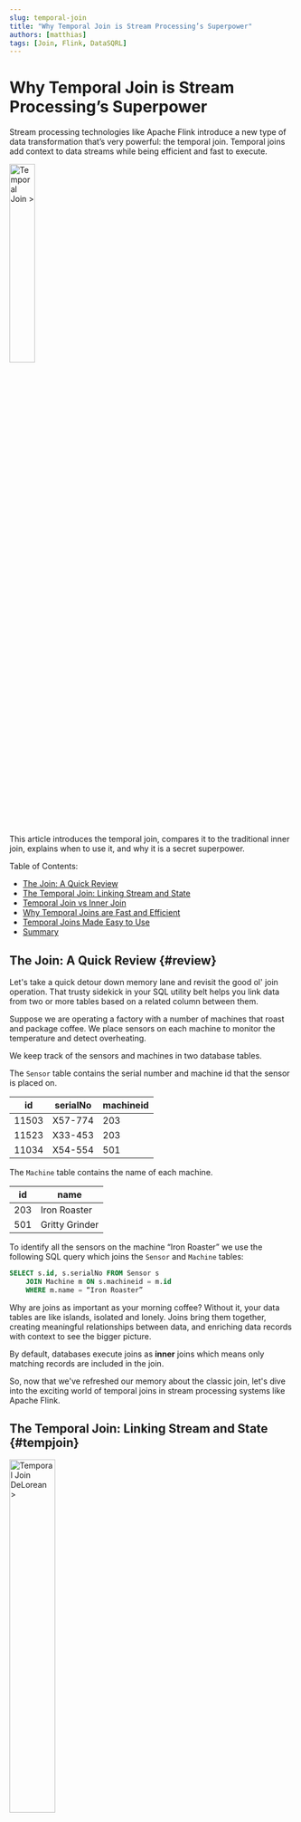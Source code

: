 ```yaml
---
slug: temporal-join
title: "Why Temporal Join is Stream Processing’s Superpower"
authors: [matthias]
tags: [Join, Flink, DataSQRL]
---
```


<head>
  <meta property="og:image" content="/img/dev/temporal_join.png" />
</head>

# Why Temporal Join is Stream Processing’s Superpower

Stream processing technologies like Apache Flink introduce a new type of data transformation that’s very powerful: the temporal join. Temporal joins add context to data streams while being efficient and fast to execute.

<img src="/img/dev/temporal_join.svg" alt="Temporal Join >" width="30%"/>

This article introduces the temporal join, compares it to the traditional inner join, explains when to use it, and why it is a secret superpower.

Table of Contents:
* [The Join: A Quick Review](#review)
* [The Temporal Join: Linking Stream and State](#tempjoin)
* [Temporal Join vs Inner Join](#tempinner)
* [Why Temporal Joins are Fast and Efficient](#efficient)
* [Temporal Joins Made Easy to Use](#easy)
* [Summary](#summary)

## The Join: A Quick Review {#review}

Let's take a quick detour down memory lane and revisit the good ol' join operation. That trusty sidekick in your SQL utility belt helps you link data from two or more tables based on a related column between them.

Suppose we are operating a factory with a number of machines that roast and package coffee. We place sensors on each machine to monitor the temperature and detect overheating.

We keep track of the sensors and machines in two database tables.

The `Sensor` table contains the serial number and machine id that the sensor is placed on.

| id    | serialNo | machineid |
|-------|----------|----------|
| 11503 | X57-774  | 203      |
| 11523 | X33-453  | 203      |
| 11034 | X54-554  | 501      |

The `Machine` table contains the name of each machine.

| id    | name           |
|-------|----------------|
| 203   | Iron Roaster   |
| 501   | Gritty Grinder |

To identify all the sensors on the machine “Iron Roaster” we use the following SQL query which joins the `Sensor` and `Machine` tables:
```sql
SELECT s.id, s.serialNo FROM Sensor s 
    JOIN Machine m ON s.machineid = m.id 
    WHERE m.name = “Iron Roaster”
```

Why are joins as important as your morning coffee? Without it, your data tables are like islands, isolated and lonely. Joins bring them together, creating meaningful relationships between data, and enriching data records with context to see the bigger picture.

By default, databases execute joins as **inner** joins which means only matching records are included in the join.

So, now that we've refreshed our memory about the classic join, let's dive into the exciting world of temporal joins in stream processing systems like Apache Flink.

## The Temporal Join: Linking Stream and State {#tempjoin}

<img src="/img/blog/delorean.jpeg" alt="Temporal Join DeLorean >" width="40%"/>

Picture this: you're a time traveler. You have the power to access any point in time, past or future, at your will. Now, imagine that your data could do the same. Enter the Temporal Join, the DeLorean of data operations, capable of taking your data on a time-traveling adventure.

A Temporal Join is like a regular join but with a twist. It allows you to join a stream of data (the time traveler) with a versioned table (the timeline) based on the time attribute of the data stream. This means that for each record in the stream, the join will find the most recent record in the versioned table that is less than or equal to the stream record's time.

The versioned table is a normal state table where we keep track of data changes over time. That is, we keep older versions of each record around to allow the stream to match the correct version in time. Like time travel, temporal joins can make your head spin a bit. Let’s look at an example to break it down.

## Temporal Join vs Inner Join {#tempinner}

Back to our coffee roasting factory, we collect the temperature readings from each sensor in a data stream. 

| timestamp           | sensorid | temperature |
|---------------------|----------|-------------|
| 2023-07-10T13:25:15 | 11503    | 78.2        |
| 2023-07-10T13:25:15 | 11523    | 83.1        |
| 2023-07-10T13:25:15 | 11034    | 101.5       |
| 2023-07-10T13:25:16 | 11503    | 77.8        |
| 2023-07-10T13:25:16 | 11523    | 83.5        |
| 2023-07-10T13:25:16 | 11034    | 105         |

And we want to know the maximum temperature recorded for each machine.

Easy enough, let’s join the temperature data stream with the Sensors table and aggregate by machine id:

```sql
SELECT s.machineid, MAX(r.temperature) AS maxTemp 
FROM SensorReading r INNER JOIN Sensor s 
    ON r.sensorid = s.id GROUP BY s.machineid
```

But here is a problem: What if we moved a sensor from one machine to another during the day? With an inner join, all of the sensor’s readings would be linked to the machine it was last placed on. So, if sensor 1 records a high temperature of 105 degrees in the morning and we move the sensor to the “Iron Roaster” machine in the afternoon, then we might see the 105 degrees falsely show up as the maximum temperature for the Iron Roaster. See how time played a trick on our join?

And this happens whenever we join a data stream with a state table that changes over time, like our sensors that get moved around the factory. What to do? Let’s call the temporal join to our rescue:

```sql
SELECT s.machineid, MAX(r.temperature) AS maxTemp 
FROM SensorReading r TEMPORAL JOIN Sensor s 
    ON r.sensorid = s.id GROUP BY s.machineid
```

Pretty much the same query, just a different join type. As a temporal join, we are joining each sensor reading with the version of the sensor record at the time of the data stream. In other words, the join not only matches the sensor reading with the sensor record based on the id but also based on the timestamp of the reading to ensure it matches the right version of the sensor record. Pretty neat, right?

Whenever you join a data stream with a state that changes over time, you want to use the temporal join to make sure your data is lined up correctly in time. Temporal joins are a powerful feature of stream processing engines that would be difficult to implement in a database ([see appendix](#appendix)).


## Why Temporal Joins are Fast and Efficient {#efficient}

<img src="/img/external/flink_logo.svg" alt="Apache Flink >" width="30%"/>

Not only do temporal joins solve the time-alignment problem when joining data streams with changing state, modern stream processors like Apache Flink are also incredibly efficient at executing temporal joins. A powerful feature with great performance? Sounds too good to be true. Let’s peek behind the stream processing curtain to find out why.

In stream processing, joins are maintained as the underlying data changes over time. That requires the stream engine to hold all the data it needs to update join records when either side of the join changes. This makes inner joins pretty expensive on data streams.

Consider our max-temperature query with the inner join: When we join a temperature reading with the corresponding sensor record, and that record changes, the engine has to update the result join record. To do so, it has to store all of the sensor readings to determine which join results are affected by a change in a sensor record. This can lead to a lot of updates and hence a lot of downstream computation. It can also cause system failure when there are a lot of temperature readings in our data stream because the stream engine has to store all of them.

Temporal joins, on the other hand, can be executed much more efficiently. The stream engine only needs to store the versions of the sensor table that are within the time bounds of the sensor reading data stream. And it only has to briefly store (if at all) the sensor reading records to ensure they are joined with the most up-to-date sensor records. Moreover, temporal joins don’t require sending out a massive amount of updated join records when sensors change placement since the join is fixed in time.

## Temporal Joins Made Easy to Use {#easy}

<img src="/img/full_squirrel.svg" alt="DataSQRL >" width="30%"/>

Because temporal joins are so powerful, we made them easy to use in DataSQRL. DataSQRL is a compiler for Apache Flink that builds integrated microservices for your event-driven or streaming applications. DataSQRL supports the simplified temporal join syntax shown in the queries above. In addition, DataSQRL defaults to a temporal join whenever you join a state and a stream table on the state table’s primary key. In that way, DataSQRL helps you pick the right join for your data and makes it easy for developers new to stream processing.


Apache Flink also supports temporal joins in Flink SQL using the following syntax:

```sql
SELECT s.machineid, MAX(r.temperature) AS maxTemp 
FROM SensorReading AS r  JOIN Sensor 
    FOR SYSTEM_TIME AS OF SensorReading.timestamp AS s 
    ON r.sensorid = s.id GROUP BY s.machineid
```

You need to be careful that the join column for the state table is the primary key of that table and that you set the timestamp SensorReading table. DataSQRL does that for you automatically.

## Time to Wrap Up This Temporal Journey {#summary}

We've reached the end of our time-traveling adventure through the universe of temporal joins. We've seen how they're like the DeLorean of data operations, zipping us back and forth through time to make sure our data matches up just right. We've also compared them to the good ol' inner join.

Temporal joins help us avoid the pitfalls of time-alignment problems when joining data streams with changing state. They're also super efficient, making them a great choice for high-volume, real-time data processing.

And that’s why the temporal join is stream processing's secret superpower.

DataSQRL makes using temporal joins a breeze. With its simplified syntax and smart defaults, it's like having a personal tour guide leading you through the sometimes bewildering landscape of stream processing. Take a look at our [IoT tutorial](/docs/getting-started/tutorials/iot/intro/) to see a complete example of temporal joins in action or take a look at our [extended tutorial](/docs/getting-started/intro/overview) for a step-by-step guide to stream processing including temporal joins. And we are [here to help](/community) if you have any questions.

Happy data time-traveling, folks!

## Appendix: Temporal Joins in Relational Databases {#appendix}

It is possible to implement temporal joins in relational databases but it requires a bit of work.

We have to store the version history of the `Sensor` table so that we can join each sensor reading with the “correct” sensor placement at the time of the reading. That means we need to add a `versionTime` column to our `Sensor` table. Then we have to write a nested query to identify the correct version of the `Sensor` table to join with:

```sql
SELECT s.machineid, MAX(r.temperature) AS maxTemp 
FROM SensorReading r JOIN 
    (SELECT id, machineid, versionTime as start_time, LEAD(versionTime) 
        OVER (PARTITION BY id ORDER BY versionTime) as end_time FROM Sensor) AS s 
ON (s.id = r.sensorid AND s.start_time <= r.timestamp AND (s.end_time IS NULL OR s.end_time > r.timestamp)) 
GROUP BY s.machineid
```

Compared to stream processors like Apache Flink, the database version of temporal joins is more complex and has performance issues.

It’s more complex because we have to use a nested SELECT query that uses windowing to identify the correct version for each sensor based on the `versionTime` column.

It has performance issues because the nested SELECT query and the join are expensive to execute as the version table grows over time. That means we have to carefully tune the query and make sure we periodically prune the sensor version table to remove outdated versions.
Apache Flink uses watermarks to automatically drop outdated versions without any extra effort on our part. And a temporal join in Apache Flink is a simple lookup.

